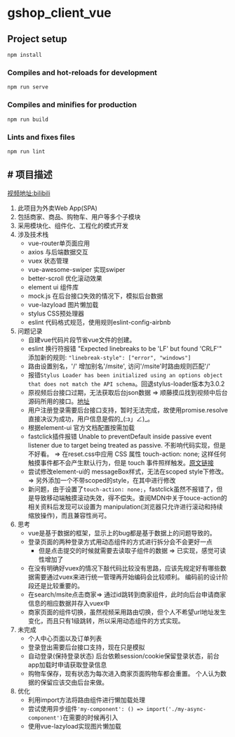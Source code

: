 # gshop_client_vue

## Project setup

```npm install```

### Compiles and hot-reloads for development

```npm run serve```

### Compiles and minifies for production

```npm run build```

### Lints and fixes files

```npm run lint```

## # 项目描述

[视频地址:bilibili](https://www.bilibili.com/video/BV1Lp411d7w4)

1. 此项目为外卖Web App(SPA)
2. 包括商家、商品、购物车、用户等多个子模块
3. 采用模块化、组件化、工程化的模式开发
4. 涉及技术栈
     - vue-router单页面应用
     - axios 与后端数据交互
     - vuex 状态管理
     - vue-awesome-swiper 实现swiper
     - better-scroll 优化滚动效果
     - element ui 组件库
     - mock.js 在后台接口失效的情况下，模拟后台数据
     - vue-lazyload 图片懒加载
     - stylus CSS预处理器
     - eslint 代码格式规范，使用规则eslint-config-airbnb
5. 问题记录
    - 自建vue代码片段节省vue文件的创建。
    - eslint 换行符报错 "Expected linebreaks to be 'LF' but found 'CRLF'"
    添加新的规则:
    ```"linebreak-style": ["error", "windows"]```
    - 路由设置别名，'/' 增加别名'/msite', 访问'/msite'时路由规则匹配'/'
    - 报错```Stylus Loader has been initialized using an options object that does not match the API schema```。回退stylus-loader版本为3.0.2
    - 原视频后台接口过期，无法获取后台json数据 => 顺藤摸瓜找到视频中后台源码所用的接口。[地址](https://github.com/bailicangdu/node-elm)
    - 用户注册登录需要后台接口支持，暂时无法完成，故使用promise.resolve直接决议为成功，用户信息是假的_(:з」∠)_。
    - 根据element-ui 官方文档配置按需加载
    - fastclick插件报错 Unable to preventDefault inside passive event listener due to target being treated as passive. 不影响代码实现，但是不好看。 => 在reset.css中应用 CSS 属性 touch-action: none; 这样任何触摸事件都不会产生默认行为，但是 touch 事件照样触发。[原文链接](https://segmentfault.com/a/1190000008512184)
    - 尝试修改element-ui的 messageBox样式，无法在scoped style下修改。=> 另外添加一个不带scoped的style，在其中进行修改
    - 新问题，由于设置了```touch-action: none;```，fastclick虽然不报错了，但是导致移动端触摸滚动失效，得不偿失。查阅MDN中关于touce-action的相关资料后发现可以设置为 manipulation(浏览器只允许进行滚动和持续缩放操作)，而且兼容性尚可。
6. 思考
    - vue是基于数据的框架，显示上的bug都是基于数据上的问题导致的。
    - 登录页面的两种登录方式用动态组件的方式进行拆分会不会更好一点
      - 但是点击提交的时候就需要去读取子组件的数据 => 已实现，感觉可读性增加了
    - 在没有明确好vuex的情况下敲代码比较没有思路，应该先规定好有哪些数据需要通过vuex来进行统一管理再开始编码会比较顺利。 编码前的设计阶段还是比较重要的。
    - 在search/msite点击商家=> 通过id跳转到商家组件，此时向后台申请商家信息的相应数据并存入vuex中
    - 商家页面的组件切换，虽然视频采用路由切换，但个人不希望url地址发生变化，而且只有1级跳转，所以采用动态组件的方式实现。
7. 未完成
    - 个人中心页面以及订单列表
    - 登录登出需要后台接口支持，现在只是模拟
    - 自动登录(保持登录状态) 后台依赖session/cookie保留登录状态，前台app加载时申请获取登录信息
    - 购物车保存，现有状态为每次进入商家页面购物车都会重置。 个人认为数据的保留应该交由后台来做。
8. 优化
    - 利用import方法将路由组件进行懒加载处理
    - 尝试使用异步组件```'my-component': () => import('./my-async-component')```在需要的时候再引入
    - 使用vue-lazyload实现图片懒加载
